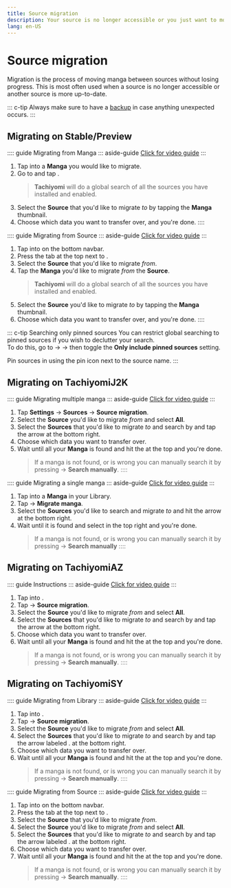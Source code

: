 ```yaml
---
title: Source migration
description: Your source is no longer accessible or you just want to move to another? No problem.
lang: en-US
---
```


# Source migration

Migration is the process of moving manga between sources without losing progress. This is most often used when a source is no longer accessible or another source is more up-to-date.

::: c-tip
Always make sure to have a [backup](/help/guides/creating-backups/) in case anything unexpected occurs.
:::

## Migrating on Stable/Preview

:::: guide Migrating from Manga
::: aside-guide
[<MaterialIcon icon="videocam"/> Click for video guide](/help/guides/source-migration/assets/Migrate-Preview-Manga.mp4)
:::

1. Tap into a **Manga** you would like to migrate.
2. Go to <Navigation item="overflow"/> and tap <Navigation item="migrate" />.
	> **Tachiyomi** will do a global search of all the sources you have installed and enabled.
1. Select the **Source** that you'd like to migrate *to* by tapping the **Manga** thumbnail.
1. Choose which data you want to transfer over, and you're done.
::::

:::: guide Migrating from Source
::: aside-guide
[<MaterialIcon icon="videocam"/> Click for video guide](/help/guides/source-migration/assets/Migrate-Preview-Source.mp4)
:::

1. Tap into <Navigation item="browse"/> on the bottom navbar.
2. Press the <Navigation item="migrate" /> tab at the top next to <Navigation item="extensions" />.
3. Select the **Source** that you'd like to migrate *from*.
4. Tap the **Manga** you'd like to migrate *from* the **Source**.
	> **Tachiyomi** will do a global search of all the sources you have installed and enabled.
1. Select the **Source** you'd like to migrate *to* by tapping the **Manga** thumbnail.
1. Choose which data you want to transfer over, and you're done.
::::

::: c-tip Searching only pinned sources
You can restrict global searching to pinned sources if you wish to declutter your search.</br>To do this, go to <Navigation item="more"/> → <Navigation item="settings"/> →  <Navigation item="browse"/> then toggle the **Only include pinned sources** setting.

Pin sources in <Navigation item="browse"/> using the <MaterialIcon icon="push_pin" /> pin icon next to the source name.
:::

## Migrating on TachiyomiJ2K

:::: guide Migrating multiple manga
::: aside-guide
[<MaterialIcon icon="videocam"/> Click for video guide](/help/guides/source-migration/assets/Migrate-J2K.mp4)
:::

1. Tap <MaterialIcon icon="settings"/> **Settings** → <MaterialIcon icon="explore"/> **Sources** → **Source migration**.
1. Select the **Source** you'd like to migrate *from* and select **All**.
1. Select the **Sources** that you'd like to migrate *to* and search by and tap the arrow at the bottom right.
1. Choose which data you want to transfer over.
1. Wait until all your **Manga** is found and hit the <MaterialIcon icon="done_all"/> at the top and you're done.
	> If a manga is not found, or is wrong you can manually search it by pressing <Navigation item="overflow"/> → **Search manually**.
::::

:::: guide Migrating a single manga
::: aside-guide
[<MaterialIcon icon="videocam"/> Click for video guide](/help/guides/source-migration/assets/Migrate-J2K-Single.mp4)
:::

1. Tap into a **Manga** in your Library.
1. Tap <Navigation item="overflow"/> → **Migrate manga**.
1. Select the **Sources** you'd like to search and migrate *to* and hit the arrow at the bottom right.
1. Wait until it is found and select <MaterialIcon icon="done"/> in the top right and you're done.
	> If a manga is not found, or is wrong you can manually search it by pressing <Navigation item="overflow"/> → **Search manually**
::::

## Migrating on TachiyomiAZ

:::: guide Instructions
::: aside-guide
[<MaterialIcon icon="videocam"/> Click for video guide](/help/guides/source-migration/assets/Migrate-AZ.mp4)
:::

1. Tap into <Navigation item="library"/>.
1. Tap <Navigation item="overflow"/>  → **Source migration**.
1. Select the **Source** you'd like to migrate *from* and select **All**.
1. Select the **Sources** that you'd like to migrate *to* and search by and tap the arrow at the bottom right.
1. Choose which data you want to transfer over.
1. Wait until all your **Manga** is found and hit the <MaterialIcon icon="done_all"/> at the top and you're done.
	> If a manga is not found, or is wrong you can manually search it by pressing <Navigation item="overflow"/> → **Search manually**.
::::

## Migrating on TachiyomiSY

:::: guide Migrating from Library
::: aside-guide
[<MaterialIcon icon="videocam"/> Click for video guide](/help/guides/source-migration/assets/Migrate-SY-Library.mp4)
:::

1. Tap into <Navigation item="library"/>.
2. Tap <Navigation item="overflow"/> → **Source migration**.
3. Select the **Source** you'd like to migrate *from* and select **All**.
4. Select the **Sources** that you'd like to migrate *to* and search by and tap the arrow labeled <Navigation item="migrate" />. at the bottom right.
5. Choose which data you want to transfer over.
6. Wait until all your **Manga** is found and hit the <MaterialIcon icon="done_all"/> at the top and you're done.
	> If a manga is not found, or is wrong you can manually search it by pressing <Navigation item="overflow"/>  → **Search manually**.
::::

:::: guide Migrating from Source
::: aside-guide
[<MaterialIcon icon="videocam"/> Click for video guide](/help/guides/source-migration/assets/Migrate-SY-Source.mp4)
:::

1. Tap into <Navigation item="browse"/> on the bottom navbar.
2. Press the <Navigation item="migrate" /> tab at the top next to <Navigation item="extensions" />.
3. Select the **Source** that you'd like to migrate *from*.
4. Select the **Source** you'd like to migrate *from* and select **All**.
5. Select the **Sources** that you'd like to migrate *to* and search by and tap the arrow labeled <Navigation item="migrate" />. at the bottom right.
6. Choose which data you want to transfer over.
7. Wait until all your **Manga** is found and hit the <MaterialIcon icon="done_all"/> at the top and you're done.
	> If a manga is not found, or is wrong you can manually search it by pressing <Navigation item="overflow"/>  → **Search manually**.
::::
